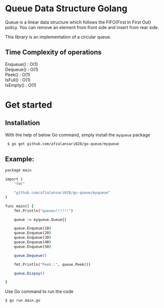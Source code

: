 **Queue Data Structure Golang**
====================================
Queue is a linear data structure which follows the FIFO(First In First Out) policy. You can remove an element from front side and insert from rear side. 

This library is an implementation of a circular queue.

## Time Complexity of operations
Enqueue() : O(1)  
Dequeue() : O(1)  
Peek()    : O(1)  
IsFull()  : O(1)  
IsEmpty() : O(1)

**Get started**
===================
## Installation

With the help of below Go command, simply install the `myqueue` package
```bash
 $ go get github.com/afzalansari028/go-queue/myqueue
```
## Example:
```bash
package main

import (
	"fmt"

	"github.com/afzalansari028/go-queue/myqueue"
)

func main() {
	fmt.Println("queueu!!!!!!")

	queue := myqueue.Queue{}

	queue.Enqueue(10)
	queue.Enqueue(20)
	queue.Enqueue(30)
	queue.Enqueue(40)
	queue.Enqueue(50)

	queue.Dequeue()

	fmt.Println("Peek::", queue.Peek())

	queue.Dispay()

}

```
 Use Go command to run the code
```bash
$ go run main.go
```


